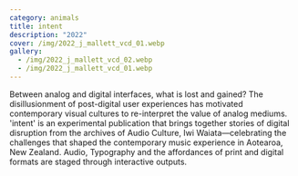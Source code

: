 ```yaml
---
category: animals
title: intent
description: "2022"
cover: /img/2022_j_mallett_vcd_01.webp
gallery:
  - /img/2022_j_mallett_vcd_02.webp
  - /img/2022_j_mallett_vcd_01.webp
---
```

Between analog and digital interfaces, what is lost and gained? The disillusionment of post-digital user experiences has motivated contemporary visual cultures to re-interpret the value of analog mediums. 'intent' is an experimental publication that brings together stories of digital disruption from the archives of Audio Culture, Iwi Waiata—celebrating the challenges that shaped the contemporary music experience in Aotearoa, New Zealand. Audio, Typography and the affordances of print and digital formats are staged through interactive outputs.